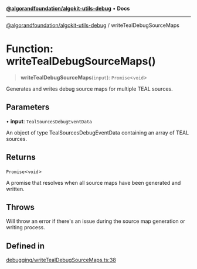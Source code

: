 [**@algorandfoundation/algokit-utils-debug**](../README.md) • **Docs**

***

[@algorandfoundation/algokit-utils-debug](../README.md) / writeTealDebugSourceMaps

# Function: writeTealDebugSourceMaps()

> **writeTealDebugSourceMaps**(`input`): `Promise`\<`void`\>

Generates and writes debug source maps for multiple TEAL sources.

## Parameters

• **input**: `TealSourcesDebugEventData`

An object of type TealSourcesDebugEventData containing an array of TEAL sources.

## Returns

`Promise`\<`void`\>

A promise that resolves when all source maps have been generated and written.

## Throws

Will throw an error if there's an issue during the source map generation or writing process.

## Defined in

[debugging/writeTealDebugSourceMaps.ts:38](https://github.com/algorandfoundation/algokit-utils-ts-debug/blob/main/src/debugging/writeTealDebugSourceMaps.ts#L38)
